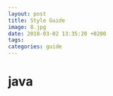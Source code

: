 ```yaml
---
layout: post
title: Style Guide
image: 8.jpg
date: 2018-03-02 13:35:20 +0200
tags:
categories: guide
---
```

# java
